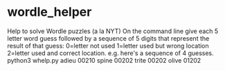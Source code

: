 # wordle_helper
Help to solve Wordle puzzles (a la NYT)
On the command line give each 5 letter word guess followed by a sequence of 5 digits that represent the result of that guess:
0=letter not used
1=letter used but wrong location
2=letter used and correct location.
e.g. here's a sequence of 4 guesses.
python3 whelp.py adieu 00210 spine 00202 trite 00202 olive 01202

